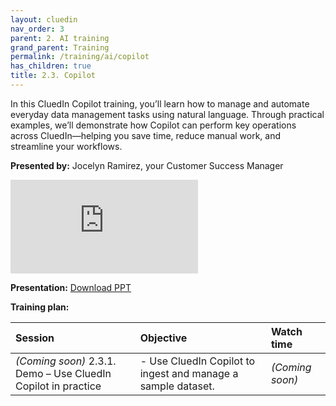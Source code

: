 ```yaml
---
layout: cluedin
nav_order: 3
parent: 2. AI training
grand_parent: Training
permalink: /training/ai/copilot
has_children: true
title: 2.3. Copilot
---
```


In this CluedIn Copilot training, you’ll learn how to manage and automate everyday data management tasks using natural language. Through practical examples, we’ll demonstrate how Copilot can perform key operations across CluedIn—helping you save time, reduce manual work, and streamline your workflows.

**Presented by:** Jocelyn Ramirez, your Customer Success Manager

<div class="videoFrame">
<iframe src="https://player.vimeo.com/video/1129253383?badge=0&amp;autopause=0&amp;player_id=0&amp;app_id=58479" frameborder="0" allow="autoplay; fullscreen; picture-in-picture; clipboard-write;" title="CluedIn AI training: Copilot overview"></iframe>
</div>

**Presentation:** <a href="../../../assets/other/training-ppt/cluedin-ai-training-copilot-overview.pptx" download>Download PPT</a>

**Training plan:**

| Session | Objective | Watch time |
| :------ | :------ | :------ |
| _(Coming soon)_ 2.3.1. Demo – Use CluedIn Copilot in practice | - Use CluedIn Copilot to ingest and manage a sample dataset. | _(Coming soon)_ |